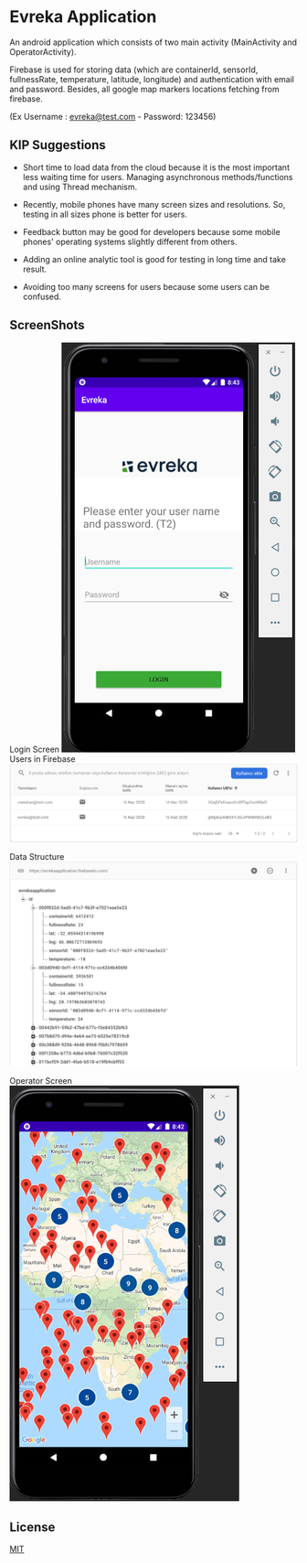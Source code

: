 # Evreka Application

An android application which consists of two main activity (MainActivity and OperatorActivity).

Firebase is used for storing data (which are containerId, sensorId, fullnessRate, temperature, latitude, longitude) and authentication with email and password. Besides, all google map markers locations fetching from firebase.

(Ex Username : evreka@test.com - Password: 123456)

## KIP Suggestions
- Short time to load data from the cloud because it is the most important less waiting time for users. Managing asynchronous methods/functions and using Thread mechanism.

- Recently, mobile phones have many screen sizes and resolutions. So, testing in all sizes phone is better for users.

- Feedback button may be good for developers because some mobile phones' operating systems slightly different from others.

- Adding an online analytic tool is good for testing in long time and take result.

- Avoiding too many screens for users because some users can be confused.

## ScreenShots
Login Screen
![Login](https://github.com/mkaraa/Evreka-Application/blob/master/screenshots/Screen%20Shot%202020-06-16%20at%2020.43.27.png?raw=true
)
Users in Firebase
![Users in firebase](https://github.com/mkaraa/Evreka-Application/blob/master/screenshots/Screen%20Shot%202020-06-16%20at%2020.51.13.png?raw=true)

Data Structure 
![Database](https://github.com/mkaraa/Evreka-Application/blob/master/screenshots/Screen%20Shot%202020-06-16%20at%2020.50.57.png?raw=true)

Operator Screen
![GoogleMap with ClusterManager](https://github.com/mkaraa/Evreka-Application/blob/master/screenshots/Screen%20Shot%202020-06-16%20at%2020.42.28.png?raw=true)


## License
[MIT](https://choosealicense.com/licenses/mit/)
